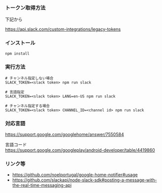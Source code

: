 ### トークン取得方法

下記から

https://api.slack.com/custom-integrations/legacy-tokens

### インストール

```shell
npm install
```

### 実行方法

```shell
# チャンネル指定しない場合
SLACK_TOKEN=<slack token> npm run slack

# 言語指定
SLACK_TOKEN=<slack token> LANG=en-US npm run slack

# チャンネル指定する場合
SLACK_TOKEN=<slack token> CHANNEL_ID=<channel id> npm run slack
```

### 対応言語

https://support.google.com/googlehome/answer/7550584

言語コード  
https://support.google.com/googleplay/android-developer/table/4419860

### リンク等

- https://github.com/noelportugal/google-home-notifier#usage
- https://github.com/slackapi/node-slack-sdk#posting-a-message-with-the-real-time-messaging-api
